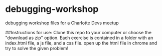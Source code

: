 # debugging-workshop
debugging workshop files for a Charlotte Devs meetup


##Instructions for use:
Clone this repo to your computer or choose the "download as zip" option.
Each exercise is contained in a folder with an index.html file, a js file, and a css file.
open up the html file in chrome and try to solve the given problem!
